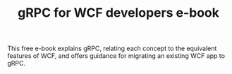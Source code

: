 ﻿---
type: tutorial
id: grpc-ebook
title: gRPC for WCF developers e-book
link: https://docs.microsoft.com/dotnet/architecture/grpc-for-wcf-developers/
---

This free e-book explains gRPC, relating each concept to the equivalent features of WCF, and offers guidance for migrating an existing WCF app to gRPC.